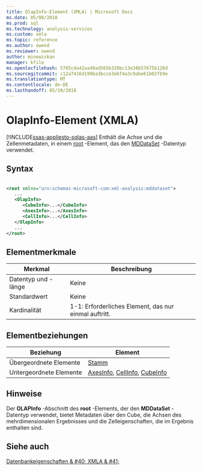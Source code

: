 ```yaml
---
title: OlapInfo-Element (XMLA) | Microsoft Docs
ms.date: 05/08/2018
ms.prod: sql
ms.technology: analysis-services
ms.custom: xmla
ms.topic: reference
ms.author: owend
ms.reviewer: owend
author: minewiskan
manager: kfile
ms.openlocfilehash: 5705cda42aa49ad565b320bc13e38b57675b126d
ms.sourcegitcommit: c12a7416d1996a3bcce3ebf4a3c9abe61b02fb9e
ms.translationtype: MT
ms.contentlocale: de-DE
ms.lasthandoff: 05/10/2018
---
```

# <a name="olapinfo-element-xmla"></a>OlapInfo-Element (XMLA)
[!INCLUDE[ssas-appliesto-sqlas-aas](../../../includes/ssas-appliesto-sqlas-aas.md)]
  Enthält die Achse und die Zellenmetadaten, in einem [root](../../../analysis-services/xmla/xml-elements-properties/root-element-xmla.md) -Element, das den [MDDataSet](../../../analysis-services/xmla/xml-data-types/mddataset-data-type-xmla.md) -Datentyp verwendet.  
  
## <a name="syntax"></a>Syntax  
  
```xml  
  
<root xmlns="urn:schemas-microsoft-com:xml-analysis:mddataset">  
   ...  
   <OlapInfo>  
      <CubeInfo>...</CubeInfo>  
      <AxesInfo>...</AxesInfo>  
      <CellInfo>...</CellInfo>  
   </OlapInfo>  
   ...  
</root>  
```  
  
## <a name="element-characteristics"></a>Elementmerkmale  
  
|Merkmal|Beschreibung|  
|--------------------|-----------------|  
|Datentyp und -länge|Keine|  
|Standardwert|Keine|  
|Kardinalität|1-1: Erforderliches Element, das nur einmal auftritt.|  
  
## <a name="element-relationships"></a>Elementbeziehungen  
  
|Beziehung|Element|  
|------------------|-------------|  
|Übergeordnete Elemente|[Stamm](../../../analysis-services/xmla/xml-elements-properties/root-element-xmla.md)|  
|Untergeordnete Elemente|[AxesInfo](../../../analysis-services/xmla/xml-elements-properties/axesinfo-element-xmla.md), [CellInfo](../../../analysis-services/xmla/xml-elements-properties/cellinfo-element-xmla.md), [CubeInfo](../../../analysis-services/xmla/xml-elements-properties/cubeinfo-element-xmla.md)|  
  
## <a name="remarks"></a>Hinweise  
 Der **OLAPInfo** -Abschnitt des **root** -Elements, der den **MDDataSet** -Datentyp verwendet, bietet Metadaten über den Cube, die Achsen des mehrdimensionalen Ergebnisses und die Zelleigenschaften, die im Ergebnis enthalten sind.  
  
## <a name="see-also"></a>Siehe auch  
 [Datenbankeigenschaften & #40; XMLA & #41;](../../../analysis-services/xmla/xml-elements-properties/xml-elements-properties.md)  
  
  
